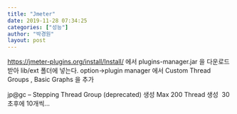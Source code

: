 ```yaml
---
title: "Jmeter"
date: 2019-11-28 07:34:25
categories: ["성능"]
author: "박경원"
layout: post
---
```


https://jmeter-plugins.org/install/Install/ 에서 plugins-manager.jar 을 다운로드 받아 lib/ext 폴더에 넣는다.
option->plugin manager 에서 Custom Thread Groups , Basic Graphs 을 추가

jp@gc – Stepping Thread Group (deprecated) 생성
Max 200 Thread 생성 
30초후에 10개씩...
